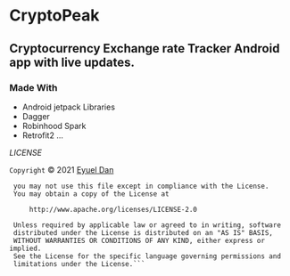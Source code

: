 # CryptoPeak

## Cryptocurrency Exchange rate Tracker Android app with live updates.

### Made With
- Android jetpack Libraries
- Dagger
- Robinhood Spark
- Retrofit2 ...








*LICENSE*

```Copyright``` &copy; 2021 [Eyuel Dan](https://github.com/elysium09)

  ``` Licensed under the Apache License, Version 2.0 (the "License");
   you may not use this file except in compliance with the License.
   You may obtain a copy of the License at

       http://www.apache.org/licenses/LICENSE-2.0

   Unless required by applicable law or agreed to in writing, software
   distributed under the License is distributed on an "AS IS" BASIS,
   WITHOUT WARRANTIES OR CONDITIONS OF ANY KIND, either express or implied.
   See the License for the specific language governing permissions and
   limitations under the License.```

